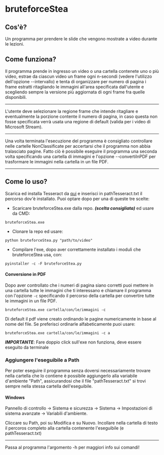 # bruteforceStea


                                                                            
## Cos'è?                                                                             
                                                                            
Un programma per prendere le slide che vengono mostrate a video durante le lezioni.       
                                                                            
## Come funziona?                                                                    
                                                                            
Il programma prende in ingresso un video o una cartella contenete uno o più video, estrae da ciascun video un frame ogni n-secondi (vedere l'utilizzo dell'opzione --intervallo) e tenta di organizzare per numero di pagina i frame estratti ritagliando le immagini all'area specificata dall'utente e scegliendo sempre la versione più aggiornata di ogni frame fra quelle disponibili.                                                               
                                                                            
----------------------------------------------------------------------------------
                                                                            
L'utente deve selezionare la regione frame che intende ritagliare e eventualmente la porzione contente il numero di pagina, in caso questa non fosse specificata verrà usata una regione di default (valida per i video di Microsoft Stream).                                    
                                                                            
----------------------------------------------------------------------------------
                                                                            
Una volta terminata l'esecuzione del programma è consigliato controllare nelle cartelle NonClassificate per accertarsi che il programma non abbia tralasciato pagine.
Fatto ciò è possibile eseguire il programma una seconda volta specificando una cartella di immagini e l'opzione --convertiInPDF per trasformare le immagini nella cartella in un file PDF.                                                    
                                                                            
----------------------------------------------------------------------------------

## Come lo uso?
Scarica ed installa Tesseract da [qui](https://digi.bib.uni-mannheim.de/tesseract/tesseract-ocr-w64-setup-v5.0.0-alpha.20200328.exe) e inserisci in pathTesseract.txt il percorso dov'è installato.
Puoi optare dopo per una di queste tre scelte:
* Scaricare bruteforceStea.exe dalla repo. *__(scelta consigliata)__* ed usare da CMD:
```
bruteforceStea.exe
```
* Clonare la repo ed usare:
```
python bruteforceStea.py "path/to/video"
```
* Compilare l'exe, dopo aver correttamente installato i moduli che bruteforceStea usa, con:
```
pyinstaller -c -F bruteforceStea.py
```

  #### Conversione in PDF
Dopo aver controllato che i numeri di pagina siano corretti puoi mettere in una cartella tutte le immagini che ti interessano e chiamare il programma con l'opzione ```-c``` specificando il percorso della cartella per convertire tutte le immagini in un file PDF. 
```
bruteforceStea.exe cartella/con/le/immagini -c
```
Di default il pdf viene creato ordinando le pagine numericamente in base al nome del file. Se preferisci ordinarle alfabeticamente puoi usare:
```
bruteforceStea.exe cartella/con/le/immagini -c a
```

*__IMPORTANTE__*: Fare doppio click sull'exe non funziona, deve essere eseguito da terminale 
### Aggiungere l'eseguibile a Path
Per poter eseguire il programma senza doversi necessariamente trovare nella cartella che lo contiene è possibile aggiungerlo alla variabile d'ambiente "Path", assicurandosi che il file "pathTesseract.txt" si trovi sempre nella stessa cartella dell'eseguibile.
#### Windows
Pannello di controllo -> Sistema e sicurezza -> Sistema -> Impostazioni di sistema avanzate -> Variabili d'ambiente.

Cliccare su Path, poi su Modifica e su Nuovo. Incollare nella cartella di testo il percoros completo alla cartella contenente l'eseguibile (e pathTesseract.txt)

-----------------------------------------------------------------------------------

Passa al programma l'argomento -h per maggiori info sui comandi!  

